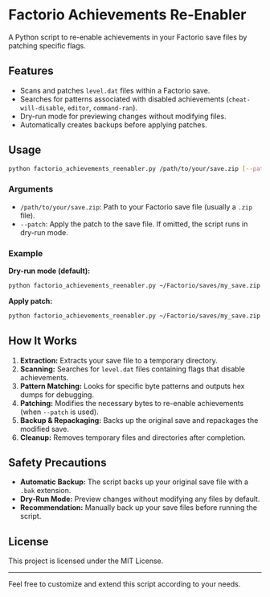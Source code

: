 # Factorio Achievements Re-Enabler

A Python script to re-enable achievements in your Factorio save files by patching specific flags.

## Features

- Scans and patches `level.dat` files within a Factorio save.
- Searches for patterns associated with disabled achievements (`cheat-will-disable`, `editor`, `command-ran`).
- Dry-run mode for previewing changes without modifying files.
- Automatically creates backups before applying patches.

## Usage

```bash
python factorio_achievements_reenabler.py /path/to/your/save.zip [--patch]
```

### Arguments

- `/path/to/your/save.zip`: Path to your Factorio save file (usually a `.zip` file).
- `--patch`: Apply the patch to the save file. If omitted, the script runs in dry-run mode.

### Example

**Dry-run mode (default):**

```bash
python factorio_achievements_reenabler.py ~/Factorio/saves/my_save.zip
```

**Apply patch:**

```bash
python factorio_achievements_reenabler.py ~/Factorio/saves/my_save.zip --patch
```

## How It Works

1. **Extraction:** Extracts your save file to a temporary directory.
2. **Scanning:** Searches for `level.dat` files containing flags that disable achievements.
3. **Pattern Matching:** Looks for specific byte patterns and outputs hex dumps for debugging.
4. **Patching:** Modifies the necessary bytes to re-enable achievements (when `--patch` is used).
5. **Backup & Repackaging:** Backs up the original save and repackages the modified save.
6. **Cleanup:** Removes temporary files and directories after completion.

## Safety Precautions

- **Automatic Backup:** The script backs up your original save file with a `.bak` extension.
- **Dry-Run Mode:** Preview changes without modifying any files by default.
- **Recommendation:** Manually back up your save files before running the script.

## License

This project is licensed under the MIT License.

---

Feel free to customize and extend this script according to your needs.
